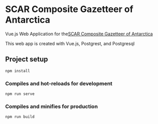 # SCAR Composite Gazetteer of Antarctica

Vue.js Web Application for the[SCAR Composite Gazetteer of Antarctica](placenames.aq)

This web app is created with Vue.js, Postgrest, and Postgresql

## Project setup
```
npm install
```

### Compiles and hot-reloads for development
```
npm run serve
```

### Compiles and minifies for production
```
npm run build
```